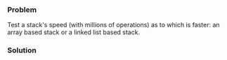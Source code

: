 ### Problem

Test a stack's speed (with millions of operations) as to which is faster: an array based stack or a linked list based stack.


### Solution
